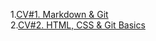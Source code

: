 1.[CV#1. Markdown & Git](https://ecoplast.github.io/rsschool-cv/cv)<br>
2.[CV#2. HTML, CSS & Git Basics](https://ecoplast.github.io/rsschool-cv/)<br>
